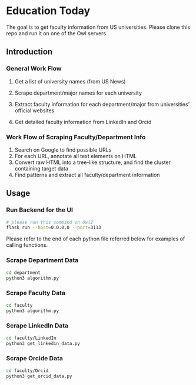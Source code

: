 # Education Today

The goal is to get faculty information from US universities. 
Please clone this repo and run it on one of the Owl servers.

## Introduction

### General Work Flow

1. Get a list of university names (from US News)

2. Scrape department/major names for each university

3. Extract faculty information for each department/major from universities' official websites

4. Get detailed faculty information from LinkedIn and Orcid

### Work Flow of Scraping Faculty/Department Info

1. Search on Google to find possible URLs
2. For each URL, annotate all text elements on HTML
3. Convert raw HTML into a tree-like structure, and find the cluster containing target data
4. Find patterns and extract all faculty/department information



## Usage

### Run Backend for the UI

```bash
# please run this command on Owl2
flask run --host=0.0.0.0 --port=3113
```

Please refer to the end of each python file referred below for examples of calling functions.

### Scrape Department Data

```bash
cd department
python3 algorithm.py
```

### Scrape Faculty Data

```bash
cd faculty
python3 algorithm.py
```

### Scrape LinkedIn Data

```bash
cd faculty/LinkedIn
python3 get_linkedin_data.py
```

### Scrape Orcide Data

```bash
cd faculty/Orcid
python3 get_orcid_data.py
```
